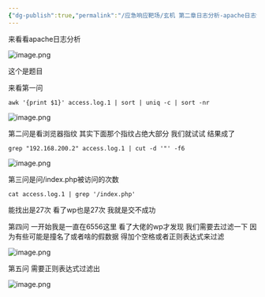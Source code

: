 ```yaml
---
{"dg-publish":true,"permalink":"/应急响应靶场/玄机 第二章日志分析-apache日志分析/","tags":["靶场","应急响应"]}
---
```



来看看apache日志分析

![image.png](https://s2.loli.net/2025/04/11/enU42oFMYhsC8Z1.png)

这个是题目

来看第一问 

```
awk '{print $1}' access.log.1 | sort | uniq -c | sort -nr
```

![image.png](https://s2.loli.net/2025/04/11/56U3b2BMjlQhkEq.png)


第二问是看浏览器指纹 其实下面那个指纹占绝大部分 我们就试试 结果成了

```
grep "192.168.200.2" access.log.1 | cut -d '"' -f6
```

![image.png](https://s2.loli.net/2025/04/11/toEXdHcCz5IwevN.png)

第三问是问/index.php被访问的次数

```
cat access.log.1 | grep '/index.php'
```

能找出是27次 看了wp也是27次 我就是交不成功

第四问 一开始我是一直在6556这里 看了大佬的wp才发现 我们需要去过滤一下 因为有些可能是撞名了或者啥的假数据 得加个空格或者正则表达式来过滤


![image.png](https://s2.loli.net/2025/04/11/SGjHzI48LOgmEMl.png)

第五问 需要正则表达式过滤出

![image.png](https://s2.loli.net/2025/04/11/VHDLaKUJ2osi7Bf.png)